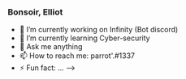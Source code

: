 ### Bonsoir, Elliot 


- 🔭 I’m currently working on Infinity (Bot discord)
- 🌱 I’m currently learning Cyber-security
- 💬 Ask me anything
- 📫 How to reach me: parrot'.#1337
- ⚡ Fun fact: ...
-->
